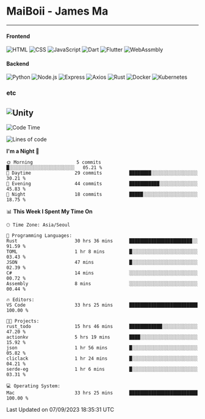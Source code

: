 # MaiBoii - James Ma
---
#### Frontend
![HTML](https://img.shields.io/badge/-HTML-E34F26?style=flat-square&logo=html5&logoColor=white)
![CSS](https://img.shields.io/badge/-CSS-1572B6?style=flat-square&logo=css3)
![JavaScript](https://img.shields.io/badge/-JavaScript-F7DF1E?style=flat-square&logo=javascript&logoColor=black)
![Dart](https://img.shields.io/badge/-Dart-0175C2?style=flat-square&logo=dart)
![Flutter](https://img.shields.io/badge/-Flutter-02569B?style=flat-square&logo=flutter)
![WebAssmbly](https://img.shields.io/badge/-WebAssembly-654FF0?style=flat-square&logo=webassembly&logoColor=white)


#### Backend
![Python](https://img.shields.io/badge/-Python-3776AB?style=flat-square&logo=python&logoColor=white)
![Node.js](https://img.shields.io/badge/-Node.js-339933?style=flat-square&logo=node.js&logoColor=white)
![Express](https://img.shields.io/badge/-Express-339933?style=flat-square&logo=express&logoColor=white)
![Axios](https://img.shields.io/badge/-Axios-5A29E4?style=flat-square&logo=axios&logoColor=white)
![Rust](https://img.shields.io/badge/-Rust-000000?style=flat-square&logo=rust&logoColor=white)
![Docker](https://img.shields.io/badge/-Docker-2496ED?style=flat-square&logo=docker&logoColor=white)
![Kubernetes](https://img.shields.io/badge/-Kubernetes-326CE5?style=flat-square&logo=kubernetes&logoColor=white)


### etc
![Unity](https://img.shields.io/badge/-Unity-FFFFFF?style=flat-square&logo=unity&logoColor=black)
---
<!--START_SECTION:waka-->
![Code Time](http://img.shields.io/badge/Code%20Time-615%20hrs%202%20mins-blue)

![Lines of code](https://img.shields.io/badge/From%20Hello%20World%20I%27ve%20Written-44.4%20thousand%20lines%20of%20code-blue)

**I'm a Night 🦉** 

```text
🌞 Morning                5 commits           █░░░░░░░░░░░░░░░░░░░░░░░░   05.21 % 
🌆 Daytime                29 commits          ████████░░░░░░░░░░░░░░░░░   30.21 % 
🌃 Evening                44 commits          ███████████░░░░░░░░░░░░░░   45.83 % 
🌙 Night                  18 commits          █████░░░░░░░░░░░░░░░░░░░░   18.75 % 
```


📊 **This Week I Spent My Time On** 

```text
🕑︎ Time Zone: Asia/Seoul

💬 Programming Languages: 
Rust                     30 hrs 36 mins      ███████████████████████░░   91.59 % 
TOML                     1 hr 8 mins         █░░░░░░░░░░░░░░░░░░░░░░░░   03.43 % 
JSON                     47 mins             █░░░░░░░░░░░░░░░░░░░░░░░░   02.39 % 
C#                       14 mins             ░░░░░░░░░░░░░░░░░░░░░░░░░   00.72 % 
Assembly                 8 mins              ░░░░░░░░░░░░░░░░░░░░░░░░░   00.44 % 

🔥 Editors: 
VS Code                  33 hrs 25 mins      █████████████████████████   100.00 % 

🐱‍💻 Projects: 
rust_todo                15 hrs 46 mins      ████████████░░░░░░░░░░░░░   47.20 % 
actionkv                 5 hrs 19 mins       ████░░░░░░░░░░░░░░░░░░░░░   15.92 % 
json                     1 hr 56 mins        █░░░░░░░░░░░░░░░░░░░░░░░░   05.82 % 
cliclack                 1 hr 24 mins        █░░░░░░░░░░░░░░░░░░░░░░░░   04.21 % 
serde-eg                 1 hr 6 mins         █░░░░░░░░░░░░░░░░░░░░░░░░   03.31 % 

💻 Operating System: 
Mac                      33 hrs 25 mins      █████████████████████████   100.00 % 
```


 Last Updated on 07/09/2023 18:35:31 UTC
<!--END_SECTION:waka-->

